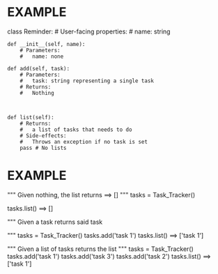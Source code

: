 # EXAMPLE

class Reminder:
    # User-facing properties:
    #   name: string

    def __init__(self, name):
        # Parameters:
        #   name: none

    def add(self, task):
        # Parameters:
        #   task: string representing a single task
        # Returns:
        #   Nothing
        


    def list(self):
        # Returns:
        #   a list of tasks that needs to do
        # Side-effects:
        #   Throws an exception if no task is set
        pass # No lists

 # EXAMPLE

"""
Given nothing, the list returns ==> []
"""
tasks = Task_Tracker()

tasks.list() ==> []

"""
Given a task
returns said task

"""
tasks = Task_Tracker()
tasks.add('task 1')
tasks.list() ==> ['task 1']

"""
Given a list of tasks
returns the list
"""
tasks = Task_Tracker()
tasks.add('task 1')
tasks.add('task 3')
tasks.add('task 2')
tasks.list() ==> ['task 1']  